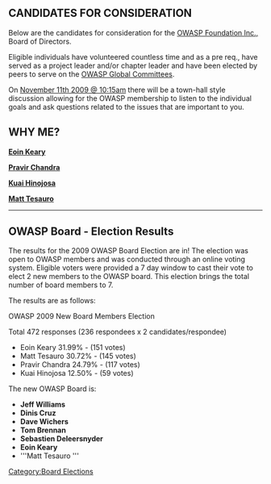 ## CANDIDATES FOR CONSIDERATION

Below are the candidates for consideration for the [OWASP Foundation
Inc.,](http://www.owasp.org/index.php/About_OWASP) Board of Directors.

Eligible individuals have volunteered countless time and as a pre req.,
have served as a project leader and/or chapter leader and have been
elected by peers to serve on the [OWASP Global
Committees](http://www.owasp.org/index.php/Global_Committee_Pages).

On [November 11th 2009
@ 10:15am](http://www.owasp.org/index.php/Summit_2009#tab=Agenda) there
will be a town-hall style discussion allowing for the OWASP membership
to listen to the individual goals and ask questions related to the
issues that are important to you.

## WHY ME?

**[Eoin Keary](Eoin_Keary "wikilink")**

**[Pravir Chandra](Pravir_Chandra "wikilink")**

**[Kuai Hinojosa](Kuai_Hinojosa "wikilink")**

**[Matt Tesauro](Matt_Tesauro "wikilink")**

-----

## OWASP Board - Election Results

The results for the 2009 OWASP Board Election are in\! The election was
open to OWASP members and was conducted through an online voting system.
Eligible voters were provided a 7 day window to cast their vote to elect
2 new members to the OWASP board. This election brings the total number
of board members to 7.

The results are as follows:

OWASP 2009 New Board Members Election

Total 472 responses (236 respondees x 2 candidates/respondee)

  - Eoin Keary 31.99% - (151 votes)
  - Matt Tesauro 30.72% - (145 votes)
  - Pravir Chandra 24.79% - (117 votes)
  - Kuai Hinojosa 12.50% - (59 votes)


The new OWASP Board is:

  - **Jeff Williams**
  - **Dinis Cruz**
  - **Dave Wichers**
  - **Tom Brennan**
  - **Sebastien Deleersnyder**
  - **Eoin Keary**
  - '''Matt Tesauro '''



[Category:Board Elections](Category:Board_Elections "wikilink")